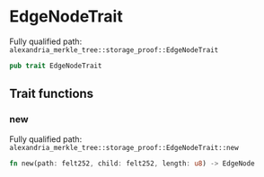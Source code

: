# EdgeNodeTrait

Fully qualified path: `alexandria_merkle_tree::storage_proof::EdgeNodeTrait`

```rust
pub trait EdgeNodeTrait
```

## Trait functions

### new

Fully qualified path: `alexandria_merkle_tree::storage_proof::EdgeNodeTrait::new`

```rust
fn new(path: felt252, child: felt252, length: u8) -> EdgeNode
```

